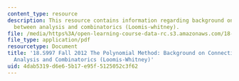 ```yaml
---
content_type: resource
description: This resource contains information regarding background on connections
  between analysis and combinatorics (Loomis-whitney).
file: /media/https%3A/open-learning-course-data-rc.s3.amazonaws.com/18-s997-the-polynomial-method-fall-2012/4dab5319d6e65b17e95f5125052c3f62_MIT18_S997F12_lec29.pdf
file_type: application/pdf
resourcetype: Document
title: '18.S997 Fall 2012 The Polynomial Method: Background on Connections Between
  Analysis and Combinatorics (Loomis-Whitney)'
uid: 4dab5319-d6e6-5b17-e95f-5125052c3f62
---
```

